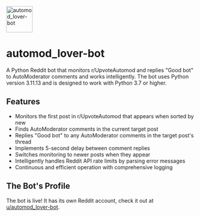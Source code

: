 <img width="70" height="70" alt="automod_lover-bot" src="https://github.com/user-attachments/assets/7b7e6391-1471-4c7a-9c77-272d79d156c4" />

# automod_lover-bot

A Python Reddit bot that monitors r/UpvoteAutomod and replies "Good bot" to AutoModerator comments and works intelligently. The bot uses Python version 3.11.13 and is designed to work with Python 3.7 or higher.

## Features

- Monitors the first post in r/UpvoteAutomod that appears when sorted by new
- Finds AutoModerator comments in the current target post
- Replies "Good bot" to any AutoModerator comments in the target post's thread
- Implements 5-second delay between comment replies
- Switches monitoring to newer posts when they appear
- Intelligently handles Reddit API rate limits by parsing error messages
- Continuous and efficient operation with comprehensive logging

## The Bot's Profile
The bot is live! It has its own Reddit account, check it out at [u/automod_lover-bot](https://www.reddit.com/user/automod_lover-bot).